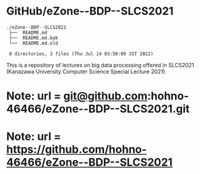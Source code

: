 # GitHub/eZone--BDP--SLCS2021

    ./eZone--BDP--SLCS2021
     ├──  README.md
     ├──  README.md.bak
     └──  README.md.old
     
     0 directories, 3 files (Thu Jul 14 03:50:09 JST 2022)


This is a repository of lectures on big data processing offered in SLCS2021 (Kanazawa University Computer Science Special Lecture 2021).

# Note: url = git@github.com:hohno-46466/eZone--BDP--SLCS2021.git
# Note: url = https://github.com/hohno-46466/eZone--BDP--SLCS2021
